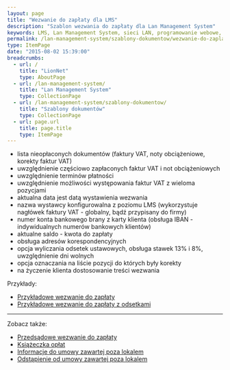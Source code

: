 ```yaml
---
layout: page
title: "Wezwanie do zapłaty dla LMS"
description: "Szablon wezwania do zapłaty dla Lan Management System"
keywords: LMS, Lan Management System, sieci LAN, programowanie webowe, platformy VoIP, dodatki, komponenty, LMS GIT, LMS INET, wezwanie do zapłaty, przedsądowe wezwanie do zapłaty, ostateczne przedsądowe wezwanie do zapłaty, druki wpłat
permalink: /lan-management-system/szablony-dokumentow/wezwanie-do-zaplaty/
type: ItemPage
date: "2015-08-02 15:39:00"
breadcrumbs:
  - url: /
    title: "LionNet"
    type: AboutPage
  - url: /lan-management-system/
    title: "Lan Management System"
    type: CollectionPage
  - url: /lan-management-system/szablony-dokumentow/
    title: "Szablony dokumentów"
    type: CollectionPage
  - url: page.url
    title: page.title
    type: ItemPage
---
```


 * lista nieopłaconych dokumentów (faktury VAT, noty obciążeniowe, korekty faktur VAT)
 * uwzględnienie częściowo zapłaconych faktur VAT i not obciążeniowych
 * uwzględnienie terminów płatności
 * uwzględnienie możliwości występowania faktur VAT z wieloma pozycjami
 * aktualna data jest datą wystawienia wezwania
 * nazwa wystawcy konfigurowalna z poziomu LMS (wykorzystuje nagłówek faktury VAT - globalny, bądź przypisany do firmy)
 * numer konta bankowego brany z karty klienta (obsługa IBAN - indywidualnych numerów bankowych klientów)
 * aktualne saldo - kwota do zapłaty
 * obsługa adresów korespondencyjnych
 * opcja wyliczania odsetek ustawowych, obsługa stawek 13% i 8%, uwzględnienie dni wolnych
 * opcja oznaczania na liście pozycji do których były korekty
 * na życzenie klienta dostosowanie treści wezwania

Przykłady:

 * [Przykładowe wezwanie do zapłaty](http://lion.net.pl/assets/img/szablony_dokumentow/wezwanie_do_zaplaty_przyklad.pdf)
 * [Przykładowe wezwanie do zapłaty z odsetkami](http://lion.net.pl/assets/img/szablony_dokumentow/wezwanie_do_zaplaty_odsetki_ustawowe_przyklad.pdf)

* * *

Zobacz także:

 * [Przedsądowe wezwanie do zapłaty](../przedsadowe-wezwanie-do-zaplaty)
 * [Książeczka opłat](../ksiazeczka-oplat)
 * [Informacje do umowy zawartej poza lokalem](../informacje-do-umowy-zawartej-poza-lokalem)
 * [Odstąpienie od umowy zawartej poza lokalem](../odstapienie-od-umowy-zawartej-poza-lokalem)
